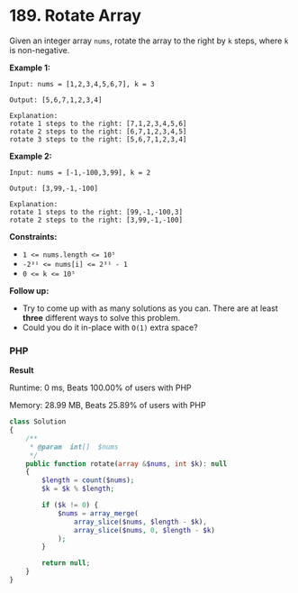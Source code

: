 # 189. Rotate Array

Given an integer array `nums`, rotate the array to the right by `k` steps, where `k` is non-negative.

**Example 1:**

```
Input: nums = [1,2,3,4,5,6,7], k = 3

Output: [5,6,7,1,2,3,4]

Explanation:
rotate 1 steps to the right: [7,1,2,3,4,5,6]
rotate 2 steps to the right: [6,7,1,2,3,4,5]
rotate 3 steps to the right: [5,6,7,1,2,3,4]
```

**Example 2:**

```
Input: nums = [-1,-100,3,99], k = 2

Output: [3,99,-1,-100]

Explanation:
rotate 1 steps to the right: [99,-1,-100,3]
rotate 2 steps to the right: [3,99,-1,-100]
```

**Constraints:**

- `1 <= nums.length <= 10⁵`
- `-2³¹ <= nums[i] <= 2³¹ - 1`
- `0 <= k <= 10⁵`

**Follow up:**

- Try to come up with as many solutions as you can. There are at least **three** different ways to solve this problem.
- Could you do it in-place with `O(1)` extra space?

### PHP

**Result**

Runtime: 0 ms, Beats 100.00% of users with PHP

Memory: 28.99 MB, Beats 25.89% of users with PHP

```php
class Solution
{
    /**
     * @param  int[]  $nums
     */
    public function rotate(array &$nums, int $k): null
    {
        $length = count($nums);
        $k = $k % $length;

        if ($k != 0) {
            $nums = array_merge(
                array_slice($nums, $length - $k),
                array_slice($nums, 0, $length - $k)
            );
        }

        return null;
    }
}
```
